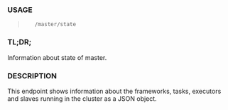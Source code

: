 <!--- This is an automatically generated file. DO NOT EDIT! --->

### USAGE ###
>        /master/state

### TL;DR; ###
Information about state of master.

### DESCRIPTION ###
This endpoint shows information about the frameworks, tasks,
executors and slaves running in the cluster as a JSON object.
